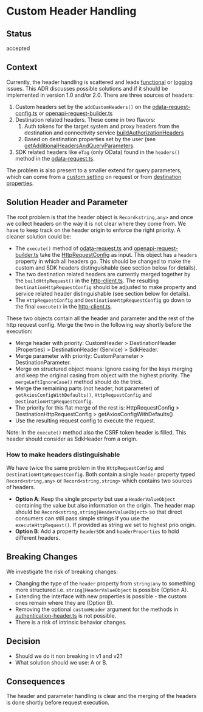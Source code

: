 # Custom Header Handling

## Status

accepted

## Context

Currently, the header handling is scattered and leads [functional](https://github.com/SAP/cloud-sdk-backlog/issues/404) or [logging](https://github.com/SAP/cloud-sdk-backlog/issues/74) issues.
This ADR discusses possible solutions and if it should be implemented in version 1.0 and/or 2.0.
There are three sources of headers:

1. Custom headers set by the `addCustomHeaders()` on the [odata-request-config.ts](../../packages/core/src/odata-common/request/odata-delete-request-config.ts) or [openapi-request-builder.ts](../../packages/core/src/openapi/openapi-request-builder.ts)
2. Destination related headers. These come in two flavors:
   1. Auth tokens for the target system and proxy headers from the destination and connectivity service [buildAuthorizationHeaders](../../packages/connectivity/src/scp-cf/authorization-header.ts)
   2. Based on destination properties set by the user (see [getAdditionalHeadersAndQueryParameters](../../packages/connectivity/src/scp-cf/destination/destination.ts).
3. SDK related headers like `eTag` (only OData) found in the `headers()` method in the [odata-request.ts](../../packages/core/src/odata-common/request/odata-request.ts).

The problem is also present to a smaller extend for query parameters, which can come from a [custom setting](../../packages/core/src/odata-common/request/odata-request.ts) on request or from [destination properties](../../packages/connectivity/src/scp-cf/destination/destination.ts).

## Solution Header and Parameter

The root problem is that the header object is `Record<string,any>` and once we collect headers on the way it is not clear where they come from.
We have to keep track on the header origin to enforce the right priority.
A cleaner solution could be:

- The `execute()` method of [odata-request.ts](../../packages/core/src/odata-common/request/odata-request.ts) and [openapi-request-builder.ts](../../packages/core/src/openapi/openapi-request-builder.ts) take the [HttpRequestConfig](../../packages/http-client/src/http-client-types.ts) as input.
  This object has a `headers` property in which all headers go.
  This should be changed to make the custom and SDK headers distinguishable (see section below for details).
- The two destination related headers are currently merged together by the `buildHttpRequest()` in the [http-client.ts](../../packages/http-client/src/http-client.ts).
  The resulting `DestinationHttpRequestConfig` should be adjusted to make property and service related header distinguishable (see section below for details).
- The `HttpRequestConfig` and `DestinationHttpRequestConfig` go down to the final `execute()` in the [http-client.ts](../../packages/http-client/src/http-client.ts).

These two objects contain all the header and parameter and the rest of the http request config.
Merge the two in the following way shortly before the execution:

- Merge header with priority: CustomHeader > DestinationHeader (Properties) > DestinationHeader (Service) > SdkHeader.
- Merge parameter with priority: CustomParameter > DestinationParameter.
- Merge on structured object means: Ignore casing for the keys merging and keep the original casing from object with the highest priority.
  The `mergeLeftIgnoreCase()` method should do the trick.
- Merge the remaining parts (not header, hot parameter) of `getAxiosConfigWithDefaults()`, `HttpRequestConfig` and `DestinationHttpRequestConfig`.
- The priority for this flat merge of the rest is: HttpRequestConfig > DestinationHttpRequestConfig > getAxiosConfigWithDefaults()
- Use the resulting request config to execute the request.

Note: In the `execute()` method also the CSRF token header is filled. This header should consider as SdkHeader from a origin.

### How to make headers distinguishable

We have twice the same problem in the `HttpRequestConfig` and `DestinationHttpRequestConfig`.
Both contain a single `header` property typed `Record<string,any>` or `Record<string,string>` which contains two sources of headers.

- **Option A**: Keep the single property but use a `HeaderValueObject` containing the value but also information on the origin.
  The header map should be `Record<string,string|HeaderValueObject>` so that direct consumers can still pass simple strings if you use the `executeHttpRequest()`.
  If provided as string we set to highest prio origin.
- **Option B**: Add a property `headerSDK` and `headerProperties` to hold different headers.

## Breaking Changes

We investigate the risk of breaking changes:

- Changing the type of the `header` property from `string|any` to something more structured i.e. `string|HeaderValueObject` is possible (Option A).
- Extending the interface with new properties is possible - the custom ones remain where they are (Option B).
- Removing the optional `customHeader` argument for the methods in [authentication-header.ts](<(../../packages/connectivity/src/scp-cf/authorization-header.ts)>) is not possible.
- There is a risk of intrinsic behavior changes.

## Decision

- Should we do it non breaking in v1 and v2?
- What solution should we use: A or B.

## Consequences

The header and parameter handling is clear and the merging of the headers is done shortly before request execution.
